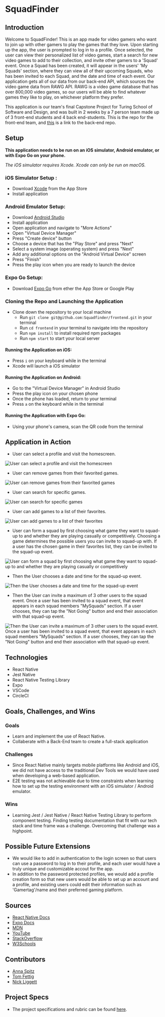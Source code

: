 # SquadFinder

## Introduction
  Welcome to SquadFinder! This is an app made for video gamers who want to join up with other gamers to play the games that they love. Upon starting up the app, the user is prompted to log in to a profile.  Once selected, the user can view their personalized list of video games, start a search for new video games to add to their collection, and invite other gamers to a 'Squad' event. Once a Squad has been created, it will appear in the users' 'My Squads' section, where they can view all of their upcoming Squads, who has been invited to each Squad, and the date and time of each event.  Our application gets all of our data from our back-end API, which sources the video game data from RAWG API. RAWG is a video game database that has over 800,000 video games, so our users will be able to find whatever games they like to play, on whichever platform they prefer.
  
  This application is our team's final Capstone Project for Turing School of Software and Design, and was built in 2 weeks by a 7 person team made up of 3 front-end students and 4 back end-students. This is the repo for the front-end team, and [this](https://github.com/Squadfinder/backend-ruby) is a link to the back-end repo.
  
## Setup
**This application needs to be run on an iOS simulator, Android emulator, or with Expo Go on your phone.**


*The iOS simulator requires Xcode. Xcode can only be run on macOS.*
### iOS Simulator Setup :
* Download [Xcode](https://apps.apple.com/us/app/xcode/id497799835?mt=12) from the App Store
* Install application
### Android Emulator Setup:
* Download [Android Studio](https://developer.android.com/)
* Install application
* Open application and navigate to "More Actions"
* Open "Virtual Device Manager"
* Press "Create device" button
* Choose a device that has the "Play Store" and press "Next"
* Select a system image (operating system) and press "Next"
* Add any additional options on the "Android Virtual Device" screen
* Press "Finish"
* Press the play icon when you are ready to launch the device
### Expo Go Setup: 
* Download [Expo Go](https://expo.dev/client) from ether the App Store or Google Play

### Cloning the Repo and Launching the Application
* Clone down the repository to your local machine
    * Run `git clone git@github.com:Squadfinder/frontend.git` in your terminal
    * Run `cd frontend` in your terminal to navigate into the repository
    * Run `npm install` to install required npm packages
    * Run `npm start` to start your local server
#### Running the Application on iOS:
  * Press `i` on your keyboard while in the terminal
  * Xcode will launch a iOS simulator
#### Running the Application on Android:
  * Go to the "Virtual Device Manager" in Android Studio
  * Press the play icon on your chosen phone
  * Once the phone has loaded, return to your terminal
  * Press `a` on the keyboard while in the terminal
#### Running the Application with Expo Go:
  * Using your phone's camera, scan the QR code from the terminal 

## Application in Action
- User can select a profile and visit the homescreen.

![User can select a profile and visit the homescreen](https://github.com/Squadfinder/frontend/blob/887e68459b20a395614f0dbc02f0e1583cf1d960/assets/GIFS/SelectProfile-HomeScreen.gif)

- User can remove games from their favorited games.

![User can remove games from their favorited games](https://github.com/Squadfinder/frontend/blob/887e68459b20a395614f0dbc02f0e1583cf1d960/assets/GIFS/MyGames-RemoveGame.gif)

- User can search for specific games.

![User can search for specific games](https://github.com/Squadfinder/frontend/blob/887e68459b20a395614f0dbc02f0e1583cf1d960/assets/GIFS/SearchGameDetails.gif)

- User can add games to a list of their favorites.

![User can add games to a list of their favorites](https://github.com/Squadfinder/frontend/blob/887e68459b20a395614f0dbc02f0e1583cf1d960/assets/GIFS/AddGame.gif)

- User can form a squad by first choosing what game they want to squad-up to and whether they are playing casually or competitively. Choosing a game determines the possible users you can invite to squad-up with. If a user has the chosen game in their favorites list, they can be invited to the squad-up event.

![User can form a squad by first choosing what game they want to squad-up to and whether they are playing casually or competitively](https://github.com/Squadfinder/frontend/blob/887e68459b20a395614f0dbc02f0e1583cf1d960/assets/GIFS/FormSquad1.gif)

- Then the User chooses a date and time for the squad-up event.

![Then the User chooses a date and time for the squad-up event](https://github.com/Squadfinder/frontend/blob/887e68459b20a395614f0dbc02f0e1583cf1d960/assets/GIFS/FormSquad2.gif)

- Then the User can invite a maximum of 3 other users to the squad event. Once a user has been invited to a squad event, that event appears in each squad members "MySquads" section. If a user chooses, they can tap the "Not Going" button and end their association with that squad-up event.

![Then the User can invite a maximum of 3 other users to the squad event. Once a user has been invited to a squad event, that event appears in each squad members "MySquads" section. If a user chooses, they can tap the "Not Going" button and end their association with that squad-up event.](https://github.com/Squadfinder/frontend/blob/887e68459b20a395614f0dbc02f0e1583cf1d960/assets/GIFS/FormSquad3-RemoveSquad.gif)

## Technologies
  - React Native
  - Jest Native
  - React Native Testing Library
  - Expo
  - VSCode
  - CircleCI

## Goals, Challenges, and Wins
### Goals
 - Learn and implement the use of React Native.
 - Collaberate with a Back-End team to create a full-stack application 

### Challenges
 - Since React Native mainly targets mobile platforms like Android and iOS, we did not have access to the traditional Dev Tools we would have used when developing a web-based application.
 - E2E testing was not achievable due to time constraints when learning how to set up the testing environment with an iOS simulator / Android emulator.
### Wins
- Learning Jest / Jest Native / React Native Testing Library to perform component testing. Finding testing documentation that fit with our tech stack and time frame was a challenge. Overcoming that challenge was a highpoint.


## Possible Future Extensions
  - We would like to add in authentication to the login screen so that users can use a password to log in to their profile, and each user would have a truly unique and customizable accout for the app.
  - In addition to the password protected profiles, we would add a profile creation form so that new users would be able to set up an account and a profile, and existing users could edit their information such as 'Gamertag'/name and their preferred gaming platform.

## Sources
  - [React Native Docs](https://reactnative.dev/docs/getting-started)
  - [Expo Docs](https://expo.dev/)
  - [MDN](http://developer.mozilla.org/en-US/)
  - [YouTube](https://www.youtube.com/)
  - [StackOverflow](https://www.stackoverflow.com/)
  - [W3Schools](https://www.w3schools.com/)
  
## Contributors
  - [Anna Spitz](https://github.com/aspitz1)
  - [Tom Fettig](https://github.com/tfettig22)
  - [Nick Liggett](https://github.com/NickLiggett)
  
## Project Specs
 - The project specifications and rubric can be found [here](https://mod4.turing.edu/projects/capstone/).
